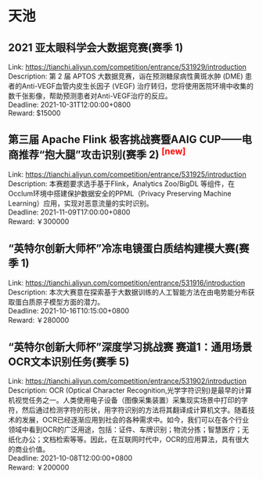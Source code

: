 # 天池



## 2021 亚太眼科学会大数据竞赛(赛季 1)

Link: https://tianchi.aliyun.com/competition/entrance/531929/introduction  
Description: 第 2 届 APTOS 大数据竞赛，诣在预测糖尿病性黄斑水肿 (DME) 患者的Anti-VEGF血管内皮生长因子 (VEGF) 治疗转归，您将使用医院环境中收集的数千张影像，帮助预测患者对Anti-VEGF治疗的反应。  
Deadline: 2021-10-31T12:00:00+0800  
Reward: $15000  


## 第三届 Apache Flink 极客挑战赛暨AAIG CUP——电商推荐“抱大腿”攻击识别(赛季 2) <sup style="color:red">[new]<sup>  

Link: https://tianchi.aliyun.com/competition/entrance/531925/introduction  
Description: 本赛题要求选手基于Flink，Analytics Zoo/BigDL 等组件，在Occlum环境中搭建保护数据安全的PPML（Privacy Preserving Machine Learning）应用，实现对恶意流量的实时识别。  
Deadline: 2021-11-09T17:00:00+0800  
Reward: ￥300000  


## “英特尔创新大师杯”冷冻电镜蛋白质结构建模大赛(赛季 1)

Link: https://tianchi.aliyun.com/competition/entrance/531916/introduction  
Description: 本次大赛意在探索基于大数据训练的人工智能方法在由电势能分布获取蛋白质原子模型方面的潜力。  
Deadline: 2021-10-16T10:15:00+0800  
Reward: ￥280000  


## “英特尔创新大师杯”深度学习挑战赛  赛道1：通用场景OCR文本识别任务(赛季 5)

Link: https://tianchi.aliyun.com/competition/entrance/531902/introduction  
Description: OCR (Optical Character Recognition,光学字符识别)是最早的计算机视觉任务之一。人类使用电子设备（图像采集装置）采集现实场景中打印的字符，然后通过检测字符的形状，用字符识别的方法将其翻译成计算机文字。随着技术的发展，OCR已经逐渐应用到社会的各种需求中。如今，我们可以在各个行业领域中看到OCR的广泛用途，包括：证件、车牌识别；物流分拣；智慧医疗；无纸化办公；文档检索等等。因此，在互联网时代中，OCR的应用算法，具有很大的商业价值。  
Deadline: 2021-10-08T12:00:00+0800  
Reward: ￥200000  

